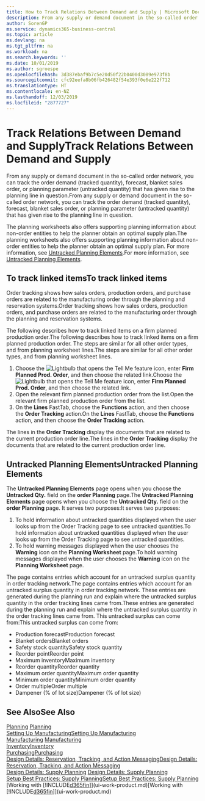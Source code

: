 ```yaml
---
title: How to Track Relations Between Demand and Supply | Microsoft Docs
description: From any supply or demand document in the so-called order network, you can track the order demand (tracked quantity), forecast, blanket sales order, or planning parameter (untracked quantity) that has given rise to the planning line in question.
author: SorenGP
ms.service: dynamics365-business-central
ms.topic: article
ms.devlang: na
ms.tgt_pltfrm: na
ms.workload: na
ms.search.keywords: ''
ms.date: 10/01/2019
ms.author: sgroespe
ms.openlocfilehash: 3d387ebaf9b7c5e20d50f22b0400d3089e973f8b
ms.sourcegitcommit: cfc92eefa8b06fb426482f54e393f0e6e222f712
ms.translationtype: HT
ms.contentlocale: en-NZ
ms.lasthandoff: 12/03/2019
ms.locfileid: "2877727"
---
```

# <a name="track-relations-between-demand-and-supply"></a><span data-ttu-id="0e765-103">Track Relations Between Demand and Supply</span><span class="sxs-lookup"><span data-stu-id="0e765-103">Track Relations Between Demand and Supply</span></span>
<span data-ttu-id="0e765-104">From any supply or demand document in the so-called order network, you can track the order demand (tracked quantity), forecast, blanket sales order, or planning parameter (untracked quantity) that has given rise to the planning line in question.</span><span class="sxs-lookup"><span data-stu-id="0e765-104">From any supply or demand document in the so-called order network, you can track the order demand (tracked quantity), forecast, blanket sales order, or planning parameter (untracked quantity) that has given rise to the planning line in question.</span></span>

<span data-ttu-id="0e765-105">The planning worksheets also offers supporting planning information about non-order entities to help the planner obtain an optimal supply plan.</span><span class="sxs-lookup"><span data-stu-id="0e765-105">The planning worksheets also offers supporting planning information about non-order entities to help the planner obtain an optimal supply plan.</span></span> <span data-ttu-id="0e765-106">For more information, see [Untracked Planning Elements](production-how-track-demand-supply.md#untracked-planning-elements).</span><span class="sxs-lookup"><span data-stu-id="0e765-106">For more information, see [Untracked Planning Elements](production-how-track-demand-supply.md#untracked-planning-elements).</span></span>

## <a name="to-track-linked-items"></a><span data-ttu-id="0e765-107">To track linked items</span><span class="sxs-lookup"><span data-stu-id="0e765-107">To track linked items</span></span>
<span data-ttu-id="0e765-108">Order tracking shows how sales orders, production orders, and purchase orders are related to the manufacturing order through the planning and reservation systems.</span><span class="sxs-lookup"><span data-stu-id="0e765-108">Order tracking shows how sales orders, production orders, and purchase orders are related to the manufacturing order through the planning and reservation systems.</span></span>

<span data-ttu-id="0e765-109">The following describes how to track linked items on a firm planned production order.</span><span class="sxs-lookup"><span data-stu-id="0e765-109">The following describes how to track linked items on a firm planned production order.</span></span> <span data-ttu-id="0e765-110">The steps are similar for all other order types, and from planning worksheet lines.</span><span class="sxs-lookup"><span data-stu-id="0e765-110">The steps are similar for all other order types, and from planning worksheet lines.</span></span>

1. <span data-ttu-id="0e765-111">Choose the ![Lightbulb that opens the Tell Me feature](media/ui-search/search_small.png "Tell me what you want to do") icon, enter **Firm Planned Prod. Order**, and then choose the related link.</span><span class="sxs-lookup"><span data-stu-id="0e765-111">Choose the ![Lightbulb that opens the Tell Me feature](media/ui-search/search_small.png "Tell me what you want to do") icon, enter **Firm Planned Prod. Order**, and then choose the related link.</span></span>
2. <span data-ttu-id="0e765-112">Open the relevant firm planned production order from the list.</span><span class="sxs-lookup"><span data-stu-id="0e765-112">Open the relevant firm planned production order from the list.</span></span>
3. <span data-ttu-id="0e765-113">On the **Lines** FastTab, choose the **Functions** action, and then choose the **Order Tracking** action.</span><span class="sxs-lookup"><span data-stu-id="0e765-113">On the **Lines** FastTab, choose the **Functions** action, and then choose the **Order Tracking** action.</span></span>

<span data-ttu-id="0e765-114">The lines in the **Order Tracking** display the documents that are related to the current production order line.</span><span class="sxs-lookup"><span data-stu-id="0e765-114">The lines in the **Order Tracking** display the documents that are related to the current production order line.</span></span>

## <a name="untracked-planning-elements"></a><span data-ttu-id="0e765-115">Untracked Planning Elements</span><span class="sxs-lookup"><span data-stu-id="0e765-115">Untracked Planning Elements</span></span>
<span data-ttu-id="0e765-116">The **Untracked Planning Elements** page opens when you choose the **Untracked Qty.** field on the **order Planning** page.</span><span class="sxs-lookup"><span data-stu-id="0e765-116">The **Untracked Planning Elements** page opens when you choose the **Untracked Qty.** field on the **order Planning** page.</span></span> <span data-ttu-id="0e765-117">It serves two purposes:</span><span class="sxs-lookup"><span data-stu-id="0e765-117">It serves two purposes:</span></span>

1. <span data-ttu-id="0e765-118">To hold information about untracked quantities displayed when the user looks up from the Order Tracking page to see untracked quantities.</span><span class="sxs-lookup"><span data-stu-id="0e765-118">To hold information about untracked quantities displayed when the user looks up from the Order Tracking page to see untracked quantities.</span></span>
2. <span data-ttu-id="0e765-119">To hold warning messages displayed when the user chooses the **Warning** icon on the **Planning Worksheet** page.</span><span class="sxs-lookup"><span data-stu-id="0e765-119">To hold warning messages displayed when the user chooses the **Warning** icon on the **Planning Worksheet** page.</span></span>

<span data-ttu-id="0e765-120">The page contains entries which account for an untracked surplus quantity in order tracking network.</span><span class="sxs-lookup"><span data-stu-id="0e765-120">The page contains entries which account for an untracked surplus quantity in order tracking network.</span></span> <span data-ttu-id="0e765-121">These entries are generated during the planning run and explain where the untracked surplus quantity in the order tracking lines came from.</span><span class="sxs-lookup"><span data-stu-id="0e765-121">These entries are generated during the planning run and explain where the untracked surplus quantity in the order tracking lines came from.</span></span> <span data-ttu-id="0e765-122">This untracked surplus can come from:</span><span class="sxs-lookup"><span data-stu-id="0e765-122">This untracked surplus can come from:</span></span>

- <span data-ttu-id="0e765-123">Production forecast</span><span class="sxs-lookup"><span data-stu-id="0e765-123">Production forecast</span></span>
- <span data-ttu-id="0e765-124">Blanket orders</span><span class="sxs-lookup"><span data-stu-id="0e765-124">Blanket orders</span></span>
- <span data-ttu-id="0e765-125">Safety stock quantity</span><span class="sxs-lookup"><span data-stu-id="0e765-125">Safety stock quantity</span></span>
- <span data-ttu-id="0e765-126">Reorder point</span><span class="sxs-lookup"><span data-stu-id="0e765-126">Reorder point</span></span>
- <span data-ttu-id="0e765-127">Maximum inventory</span><span class="sxs-lookup"><span data-stu-id="0e765-127">Maximum inventory</span></span>
- <span data-ttu-id="0e765-128">Reorder quantity</span><span class="sxs-lookup"><span data-stu-id="0e765-128">Reorder quantity</span></span>
- <span data-ttu-id="0e765-129">Maximum order quantity</span><span class="sxs-lookup"><span data-stu-id="0e765-129">Maximum order quantity</span></span>
- <span data-ttu-id="0e765-130">Minimum order quantity</span><span class="sxs-lookup"><span data-stu-id="0e765-130">Minimum order quantity</span></span>
- <span data-ttu-id="0e765-131">Order multiple</span><span class="sxs-lookup"><span data-stu-id="0e765-131">Order multiple</span></span>
- <span data-ttu-id="0e765-132">Dampener (% of lot size)</span><span class="sxs-lookup"><span data-stu-id="0e765-132">Dampener (% of lot size)</span></span>

## <a name="see-also"></a><span data-ttu-id="0e765-133">See Also</span><span class="sxs-lookup"><span data-stu-id="0e765-133">See Also</span></span>  
<span data-ttu-id="0e765-134">[Planning](production-planning.md) </span><span class="sxs-lookup"><span data-stu-id="0e765-134">[Planning](production-planning.md) </span></span>  
[<span data-ttu-id="0e765-135">Setting Up Manufacturing</span><span class="sxs-lookup"><span data-stu-id="0e765-135">Setting Up Manufacturing</span></span>](production-configure-production-processes.md)  
<span data-ttu-id="0e765-136">[Manufacturing](production-manage-manufacturing.md)  </span><span class="sxs-lookup"><span data-stu-id="0e765-136">[Manufacturing](production-manage-manufacturing.md)  </span></span>  
[<span data-ttu-id="0e765-137">Inventory</span><span class="sxs-lookup"><span data-stu-id="0e765-137">Inventory</span></span>](inventory-manage-inventory.md)  
[<span data-ttu-id="0e765-138">Purchasing</span><span class="sxs-lookup"><span data-stu-id="0e765-138">Purchasing</span></span>](purchasing-manage-purchasing.md)  
[<span data-ttu-id="0e765-139">Design Details: Reservation, Tracking, and Action Messaging</span><span class="sxs-lookup"><span data-stu-id="0e765-139">Design Details: Reservation, Tracking, and Action Messaging</span></span>](design-details-reservation-order-tracking-and-action-messaging.md)  
<span data-ttu-id="0e765-140">[Design Details: Supply Planning](design-details-supply-planning.md) </span><span class="sxs-lookup"><span data-stu-id="0e765-140">[Design Details: Supply Planning](design-details-supply-planning.md) </span></span>  
[<span data-ttu-id="0e765-141">Setup Best Practices: Supply Planning</span><span class="sxs-lookup"><span data-stu-id="0e765-141">Setup Best Practices: Supply Planning</span></span>](setup-best-practices-supply-planning.md)  
<span data-ttu-id="0e765-142">[Working with [!INCLUDE[d365fin](includes/d365fin_md.md)]](ui-work-product.md)</span><span class="sxs-lookup"><span data-stu-id="0e765-142">[Working with [!INCLUDE[d365fin](includes/d365fin_md.md)]](ui-work-product.md)</span></span>

